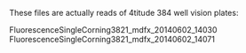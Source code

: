 These files are actually reads of 4titude 384 well vision plates:

FluorescenceSingleCorning3821_mdfx_20140602_14030
FluorescenceSingleCorning3821_mdfx_20140602_14071
